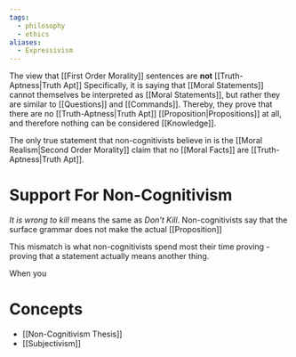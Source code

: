 ```yaml
---
tags:
  - philosophy
  - ethics
aliases:
  - Expressivism
---
```

The view that [[First Order Morality]] sentences are **not** [[Truth-Aptness|Truth Apt]]
Specifically, it is saying that [[Moral Statements]] cannot themselves be interpreted as [[Moral Statements]], but rather they are similar to [[Questions]] and [[Commands]].
Thereby, they prove that there are no [[Truth-Aptness|Truth Apt]] [[Proposition|Propositions]] at all, and therefore nothing can be considered [[Knowledge]].

The only true statement that non-cognitivists believe in is the [[Moral Realism|Second Order Morality]] claim that no [[Moral Facts]] are [[Truth-Aptness|Truth Apt]]. 
# Support For Non-Cognitivism
*It is wrong to kill* means the same as *Don't Kill*.
Non-cognitivists say that the surface grammar does not make the actual [[Proposition]]

This mismatch is what non-cognitivists spend most their time proving - proving that a statement actually means another thing.

When you 
# Concepts
- [[Non-Cognitivism Thesis]]
- [[Subjectivism]]